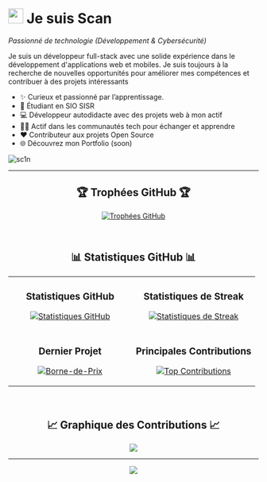 

<!--Header Name-->
# <img src="https://emojis.slackmojis.com/emojis/images/1531849430/4246/blob-sunglasses.gif?1531849430" width="30"/> Je suis Scan
*Passionné de technologie (Développement & Cybersécurité)*
<br /> 

<!--Start Intro-->               
<p align="left">Je suis un développeur full-stack avec une solide expérience dans le développement d'applications web et mobiles. Je suis toujours à la recherche de nouvelles opportunités pour améliorer mes compétences et contribuer à des projets intéressants</p>

- ✨ Curieux et passionné par l’apprentissage.
- 🌱 Étudiant en SIO SISR
- 💻 Développeur autodidacte avec des projets web à mon actif
- 💁‍♂️ Actif dans les communautés tech pour échanger et apprendre
- ❤ Contributeur aux projets Open Source
- 🌐 Découvrez mon Portfolio (soon)

<!--Profile Count Badge-->
<p align="left">
  <img src="https://komarev.com/ghpvc/?username=sc1n&label=Profile%20views&color=770677&style=for-the-badge&logo=star" alt="sc1n" style="padding-right:20px;" />
</p>

---

<!--Section Trophées-->   
<h2 align="center">🏆 Trophées GitHub 🏆</h2>
<p align="center">
  <a href="https://github.com/sc1n">
    <picture>
      <source media="(prefers-color-scheme: dark)" srcset="https://github-profile-trophy.vercel.app/?username=sc1n&no-bg=true&row=2&column=6&margin-w=20&margin-h=20&theme=monokai">
      <source media="(prefers-color-scheme: light)" srcset="https://github-profile-trophy.vercel.app/?username=sc1n&no-bg=true&row=2&column=6&margin-w=20&margin-h=20">
      <img alt="Trophées GitHub" src="https://github-profile-trophy.vercel.app/?username=sc1n&no-bg=true&no-frame=true&row=2&column=6&margin-w=20&margin-h=20">
    </picture>
  </a>
</p>
<br />

<!--Tableau des statistiques GitHub--> 
<h2 align="center">📊 Statistiques GitHub 📊</h2>

<table width="100%">
  <tr>
    <td width="50%">
      <h3 align="center"><strong>Statistiques GitHub</strong></h3>
      <p align="center">
        <a href="https://github.com/sc1n">
          <img align="center" src="https://github-readme-stats.vercel.app/api?username=sc1n&count_private=true&show_icons=true&theme=nightowl&bg_color=0,000000,441350&title_color=c56a90&text_color=ffffff&rank_icon=github&hide=prs,issues,contribs&show=reviews,prs_merged,prs_merged_percentage" alt="Statistiques GitHub" />
        </a>
      </p>
    </td>
    <td width="50%">
      <h3 align="center"><strong>Statistiques de Streak</strong></h3>
      <p align="center">
        <a href="https://github.com/sc1n">
          <img align="center" src="https://streak-stats.demolab.com?user=sc1n&theme=nightowl&background=0,000000,441350&fire=ffeb95&ring=ffeb95&sideNums=ffffff&sideLabels=ffffff&dates=c56a90&currStreakNum=ffffff" alt="Statistiques de Streak" />
        </a>
      </p>
    </td>
  </tr>
  <tr>
    <td width="50%">
      <h3 align="center"><strong>Dernier Projet</strong></h3>
      <p align="center">
         <a href="https://github.com/sc1n/Borne-de-Prix.git" target="_blank">
    <img src="https://github-readme-stats.vercel.app/api/pin/?username=sc1n&repo=Borne-de-Prix&theme=nightowl&show_owner=true&bg_color=0,000000,441350&title_color=c56a90&text_color=ffffff" alt="Borne-de-Prix" />
  </a>
      </p>
    </td>
    <td width="50%">
      <h3 align="center"><strong>Principales Contributions</strong></h3>
      <p align="center">
        <a href="https://github.com/sc1n">
          <img align="center" src="https://github-contributor-stats.vercel.app/api?username=sc1n&limit=2&theme=nightowl&show_owner=true&combine_all_yearly_contributions=false&bg_color=0,000000,441350&title_color=c56a90&text_color=ffffff" alt="Top Contributions" />
        </a>
      </p>
    </td>
  </tr>
</table>
<br />

<!--Graphique des Contributions-->
<h2 align="center">📈 Graphique des Contributions 📈</h2>
<div align="center">
    <img src="https://github-readme-activity-graph.vercel.app/graph?username=sc1n&bg_color=220a28&&color=ffffff&line=c56a90&point=ffeb95&area=false&hide_border=false" border-radius="15">
</div>

---



<!-- Badges -->
[html-badge]: https://img.shields.io/badge/HTML-E34F26?style=for-the-badge&logo=html5&logoColor=white
[html-url]: https://developer.mozilla.org/en-US/docs/Web/HTML

[css-badge]: https://img.shields.io/badge/CSS-1572B6?style=for-the-badge&logo=css3&logoColor=white
[css-url]: https://developer.mozilla.org/en-US/docs/Web/CSS

[js-badge]: https://img.shields.io/badge/JavaScript-F7DF1E?style=for-the-badge&logo=javascript&logoColor=black
[js-url]: https://developer.mozilla.org/en-US/docs/Web/JavaScript

[typescript-badge]: https://img.shields.io/badge/TypeScript-3178C6?style=for-the-badge&logo=typescript&logoColor=white
[typescript-url]: https://www.typescriptlang.org/

[react-badge]: https://img.shields.io/badge/React-61DAFB?style=for-the-badge&logo=react&logoColor=black
[react-url]: https://reactjs.org/

[vue-badge]: https://img.shields.io/badge/Vue.js-4FC08D?style=for-the-badge&logo=vue.js&logoColor=white
[vue-url]: https://vuejs.org/

[nodejs-badge]: https://img.shields.io/badge/Node.js-339933?style=for-the-badge&logo=node.js&logoColor=white
[nodejs-url]: https://nodejs.org/

[expressjs-badge]: https://img.shields.io/badge/Express.js-000000?style=for-the-badge&logo=express&logoColor=white
[expressjs-url]: https://expressjs.com/

[mongodb-badge]: https://img.shields.io/badge/MongoDB-47A248?style=for-the-badge&logo=mongodb&logoColor=white
[mongodb-url]: https://www.mongodb.com/

[git-badge]: https://img.shields.io/badge/Git-F05032?style=for-the-badge&logo=git&logoColor=white
[git-url]: https://git-scm.com/

[docker-badge]: https://img.shields.io/badge/Docker-2496ED?style=for-the-badge&logo=docker&logoColor=white
[docker-url]: https://www.docker.com/

[vscode-badge]: https://img.shields.io/badge/VS%20Code-007ACC?style=for-the-badge&logo=visualstudiocode&logoColor=white
[vscode-url]: https://code.visualstudio.com/

[python-badge]: https://img.shields.io/badge/Python-3776AB?style=for-the-badge&logo=python&logoColor=white
[python-url]: https://www.python.org/

[php-badge]: https://img.shields.io/badge/PHP-777BB4?style=for-the-badge&logo=php&logoColor=white
[php-url]: https://www.php.net/

[mariadb-badge]: https://img.shields.io/badge/MariaDB-003545?style=for-the-badge&logo=mariadb&logoColor=white
[mariadb-url]: https://mariadb.org/

[mamp-badge]: https://img.shields.io/badge/MAMP-F2C811?style=for-the-badge&logo=mamp&logoColor=white
[mamp-url]: https://www.mamp.info/en/

[windows-badge]: https://img.shields.io/badge/Windows-0078D6?style=for-the-badge&logo=windows&logoColor=white
[windows-url]: https://www.microsoft.com/en-us/windows

[linux-badge]: https://img.shields.io/badge/Linux-FCC624?style=for-the-badge&logo=linux&logoColor=black
[linux-url]: https://www.kernel.org/

[debian-badge]: https://img.shields.io/badge/Debian-A81D33?style=for-the-badge&logo=debian&logoColor=white
[debian-url]: https://www.debian.org/

[ubuntu-badge]: https://img.shields.io/badge/Ubuntu-E95420?style=for-the-badge&logo=ubuntu&logoColor=white
[ubuntu-url]: https://ubuntu.com/

[macos-badge]: https://img.shields.io/badge/macOS-000000?style=for-the-badge&logo=apple&logoColor=white
[macos-url]: https://www.apple.com/macos/

[kali-badge]: https://img.shields.io/badge/Kali%20Linux-557C94?style=for-the-badge&logo=kalilinux&logoColor=white
[kali-url]: https://www.kali.org/



<!--Footer--> 
<p align="center">
  <img src="https://capsule-render.vercel.app/api?type=waving&color=gradient&height=65&section=footer"/>
</p>
